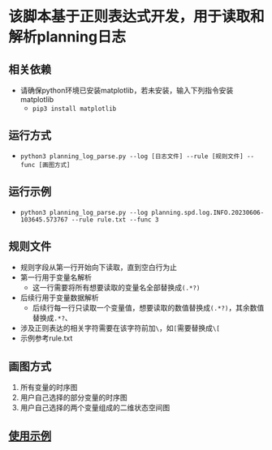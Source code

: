 # 该脚本基于正则表达式开发，用于读取和解析planning日志
## 相关依赖
- 请确保python环境已安装matplotlib，若未安装，输入下列指令安装matplotlib
    - `pip3 install matplotlib`
## 运行方式
- `python3 planning_log_parse.py --log [日志文件] --rule [规则文件] --func [画图方式]`
## 运行示例
-  `python3 planning_log_parse.py --log planning.spd.log.INFO.20230606-103645.573767 --rule rule.txt --func 3`
## 规则文件
- 规则字段从第一行开始向下读取，直到空白行为止
- 第一行用于变量名解析
    - 这一行需要将所有想要读取的变量名全部替换成`(.*?)`
- 后续行用于变量数据解析
    - 后续行每一行只读取一个变量值，想要读取的数值替换成`(.*?)`，其余数值替换成`.*?`、
- 涉及正则表达的相关字符需要在该字符前加`\`，如`[`需要替换成`\[`
- 示例参考rule.txt
## 画图方式
1. 所有变量的时序图
2. 用户自己选择的部分变量的时序图
3. 用户自己选择的两个变量组成的二维状态空间图
## [使用示例](https://r3c0qt6yjw.feishu.cn/docx/QfgJdedEAoExQyx7gZ3cf5tlnmd)
